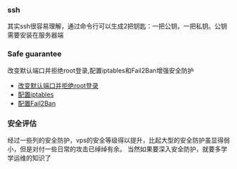 ### ssh
其实ssh很容易理解，通过命令行可以生成2把钥匙：一把公钥，一把私钥。公钥需要安装在服务器端

### Safe guarantee
改变默认端口并拒绝root登录,配置iptables和Fail2Ban增强安全防护
- [改变默认端口并拒绝root登录](https://github.com/ScottXiong/ssh/blob/master/files/node_prot.md)
- [配置iptables](https://github.com/ScottXiong/ssh/blob/master/files/iptables.md)
- [配置Fail2Ban](https://github.com/ScottXiong/ssh/blob/master/files/fail2ban.md)
### 安全评估
经过一些列的安全防护，vps的安全等级得以提升，比起大型的安全防护虽显得弱小，但是对付一些日常的攻击已绰绰有余。
当然如果要深入安全防护，就要多学学运维的知识了
